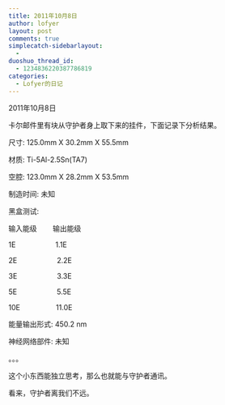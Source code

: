 ```yaml
---
title: 2011年10月8日
author: lofyer
layout: post
comments: true
simplecatch-sidebarlayout:
  - 
duoshuo_thread_id:
  - 1234836220387786819
categories:
  - Lofyer的日记
---
```

2011年10月8日

卡尔邮件里有块从守护者身上取下来的挂件，下面记录下分析结果。

尺寸: 125.0mm X 30.2mm X 55.5mm

材质: Ti-5Al-2.5Sn(TA7)

空腔: 123.0mm X 28.2mm X 53.5mm

制造时间: 未知

黑盒测试:

输入能级        输出能级

1E                    1.1E

2E                    2.2E

3E                    3.3E

5E                    5.5E

10E                  11.0E

能量输出形式: 450.2 nm

神经网络部件: 未知

。。。

这个小东西能独立思考，那么也就能与守护者通讯。

看来，守护者离我们不远。